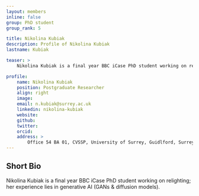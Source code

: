 ```yaml
---
layout: members
inline: false
group: PhD student
group_rank: 5

title: Nikolina Kubiak
description: Profile of Nikolina Kubiak
lastname: Kubiak

teaser: >
    Nikolina Kubiak is a final year BBC iCase PhD student working on relighting; her experience lies in generative AI (GANs & diffusion models).

profile:
    name: Nikolina Kubiak
    position: Postgraduate Researcher
    align: right
    image: 
    email: n.kubiak@surrey.ac.uk
    linkedin: nikolina-kubiak
    website: 
    github: 
    twitter: 
    orcid: 
    address: >
        Office 54 BA 01, CVSSP, University of Surrey, Guidlford, Surrey, GU27XH<br />
---
```

## Short Bio

Nikolina Kubiak is a final year BBC iCase PhD student working on relighting; her experience lies in generative AI (GANs & diffusion models).